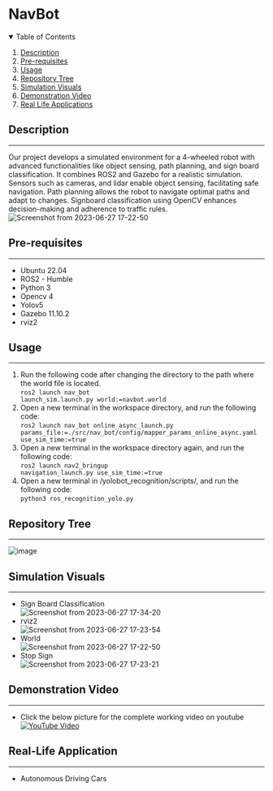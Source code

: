 # NavBot
<details open="open">
  <summary>Table of Contents</summary>
  <ol>
    <li><a href="#Description">Description</a></li>
    <li><a href="#Pre-requisites">Pre-requisites</a></li>
    <li><a href="#Usage">Usage</a></li>
    <li><a href="#Repository-Tree">Repository Tree</a></li>
    <li><a href="#Simulation-Visuals">Simulation Visuals</a></li>
    <li><a href="#Demonstration-Video">Demonstration Video</a></li>
    <li><a href="#Real-Life-Applications">Real Life Applications</a></li>
  </ol>
</details>

## Description
----
Our project develops a simulated environment for a 4-wheeled robot with advanced functionalities like object sensing, path planning, and sign board classification. It combines ROS2 and Gazebo for a realistic simulation. Sensors such as cameras, and lidar enable object sensing, facilitating safe navigation. Path planning allows the robot to navigate optimal paths and adapt to changes. Signboard classification using OpenCV enhances decision-making and adherence to traffic rules.
![Screenshot from 2023-06-27 17-22-50](https://github.com/SaiSatwikReddy07/NavBot/assets/109800395/690771f3-1398-4fd1-999d-422be7bbfb08)

## Pre-requisites
----
* Ubuntu 22.04 
* ROS2 - Humble
* Python 3
* Opencv 4
* Yolov5
* Gazebo 11.10.2
* rviz2
## Usage
----
1. Run the following code after changing the directory to the path where the world file is located. <br/>
<code>ros2 launch nav_bot launch_sim.launch.py world:=navbot.world</code> <br/>
2. Open a new terminal in the workspace directory, and run the following code: <br/>
<code>ros2 launch nav_bot online_async_launch.py params_file:=./src/nav_bot/config/mapper_params_online_async.yaml use_sim_time:=true</code> <br/>
3. Open a new terminal in the workspace directory again, and run the following code: <br/>
<code>ros2 launch nav2_bringup navigation_launch.py use_sim_time:=true</code> <br/>
4. Open a new terminal in /yolobot_recognition/scripts/, and run the following code: <br/>
<code>python3 ros_recognition_yolo.py</code> <br/>

## Repository Tree
----
![image](https://github.com/SaiSatwikReddy07/NavBot/assets/109800395/6458b364-5a7d-4526-b216-192e8825bd88)

## Simulation Visuals
----
* Sign Board Classification <br/>
![Screenshot from 2023-06-27 17-34-20](https://github.com/SaiSatwikReddy07/NavBot/assets/109800395/4694f3be-00f3-4778-8781-c7b1854d1128) <br/>
* rviz2 <br/>
![Screenshot from 2023-06-27 17-23-54](https://github.com/SaiSatwikReddy07/NavBot/assets/109800395/5eabf78d-1cca-46d6-a0ee-498f4d41a81e) <br/>
* World <br/>
![Screenshot from 2023-06-27 17-22-50](https://github.com/SaiSatwikReddy07/NavBot/assets/109800395/97ed6acb-5ca1-4b96-8681-a9060e915ad5) <br/>
* Stop Sign <br/>
![Screenshot from 2023-06-27 17-23-21](https://github.com/SaiSatwikReddy07/NavBot/assets/109800395/8c81a4a0-433b-44e7-9ccf-40777044b03c) <br/>

## Demonstration Video
----
* Click the below picture for the complete working video on youtube <br/>
[![YouTube Video](http://img.youtube.com/vi/UnKrqkgXtco/0.jpg)](https://youtu.be/UnKrqkgXtco)
## Real-Life Application
----
* Autonomous Driving Cars
